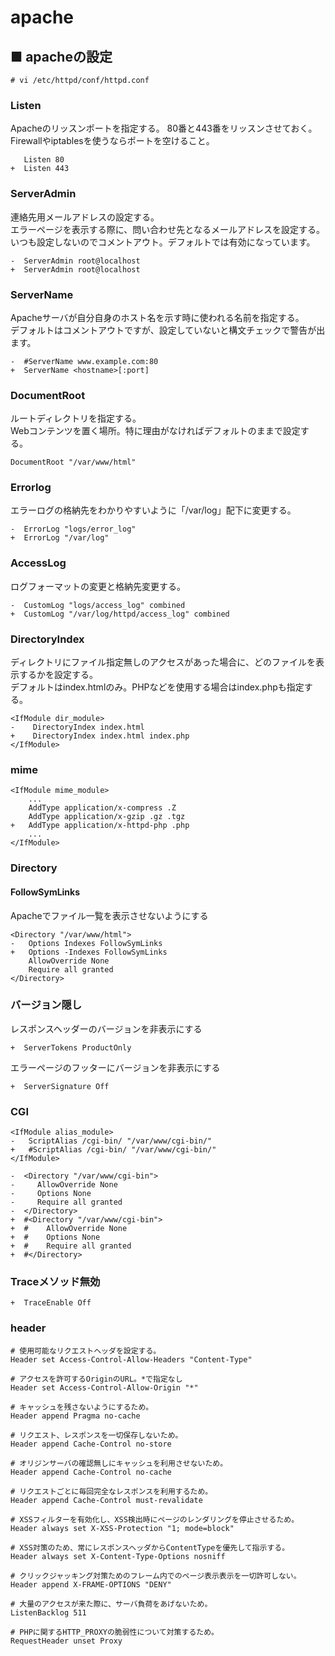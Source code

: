 # apache
## ■ apacheの設定
```
# vi /etc/httpd/conf/httpd.conf
```
### Listen
Apacheのリッスンポートを指定する。
80番と443番をリッスンさせておく。Firewallやiptablesを使うならポートを空けること。
```
   Listen 80
+  Listen 443
```
### ServerAdmin
連絡先用メールアドレスの設定する。  
エラーページを表示する際に、問い合わせ先となるメールアドレスを設定する。  
いつも設定しないのでコメントアウト。デフォルトでは有効になっています。
```
-  ServerAdmin root@localhost
+  ServerAdmin root@localhost
```
### ServerName
Apacheサーバが自分自身のホスト名を示す時に使われる名前を指定する。  
デフォルトはコメントアウトですが、設定していないと構文チェックで警告が出ます。  
```
-  #ServerName www.example.com:80
+  ServerName <hostname>[:port]
```
### DocumentRoot
ルートディレクトリを指定する。  
Webコンテンツを置く場所。特に理由がなければデフォルトのままで設定する。
```
DocumentRoot "/var/www/html"
```
### Errorlog
エラーログの格納先をわかりやすいように「/var/log」配下に変更する。
```
-  ErrorLog "logs/error_log"
+  ErrorLog "/var/log"
```
### AccessLog
ログフォーマットの変更と格納先変更する。
```
-  CustomLog "logs/access_log" combined
+  CustomLog "/var/log/httpd/access_log" combined
```
### DirectoryIndex
ディレクトリにファイル指定無しのアクセスがあった場合に、どのファイルを表示するかを設定する。  
デフォルトはindex.htmlのみ。PHPなどを使用する場合はindex.phpも指定する。
```
<IfModule dir_module>
-    DirectoryIndex index.html
+    DirectoryIndex index.html index.php
</IfModule>
```
### mime
```
<IfModule mime_module>
    ...
    AddType application/x-compress .Z
    AddType application/x-gzip .gz .tgz
+   AddType application/x-httpd-php .php
    ...
</IfModule>
```
### Directory
#### FollowSymLinks
Apacheでファイル一覧を表示させないようにする
```
<Directory "/var/www/html">
-   Options Indexes FollowSymLinks
+   Options -Indexes FollowSymLinks
    AllowOverride None
    Require all granted
</Directory>
```
### バージョン隠し
レスポンスヘッダーのバージョンを非表示にする
```
+  ServerTokens ProductOnly
```
エラーページのフッターにバージョンを非表示にする
```
+  ServerSignature Off
```
### CGI
```
<IfModule alias_module>
-   ScriptAlias /cgi-bin/ "/var/www/cgi-bin/"
+   #ScriptAlias /cgi-bin/ "/var/www/cgi-bin/"
</IfModule>

-  <Directory "/var/www/cgi-bin">
-     AllowOverride None
-     Options None
-     Require all granted
-  </Directory>
+  #<Directory "/var/www/cgi-bin">
+  #    AllowOverride None
+  #    Options None
+  #    Require all granted
+  #</Directory>
```
### Traceメソッド無効
```
+  TraceEnable Off
```
### header
```
# 使用可能なリクエストヘッダを設定する。
Header set Access-Control-Allow-Headers "Content-Type"  

# アクセスを許可するOriginのURL。*で指定なし
Header set Access-Control-Allow-Origin "*"  

# キャッシュを残さないようにするため。
Header append Pragma no-cache

# リクエスト、レスポンスを一切保存しないため。
Header append Cache-Control no-store

# オリジンサーバの確認無しにキャッシュを利用させないため。
Header append Cache-Control no-cache    

# リクエストごとに毎回完全なレスポンスを利用するため。
Header append Cache-Control must-revalidate

# XSSフィルターを有効化し、XSS検出時にページのレンダリングを停止させるため。
Header always set X-XSS-Protection "1; mode=block"

# XSS対策のため、常にレスポンスヘッダからContentTypeを優先して指示する。
Header always set X-Content-Type-Options nosniff

# クリックジャッキング対策ためのフレーム内でのページ表示表示を一切許可しない。
Header append X-FRAME-OPTIONS "DENY"

# 大量のアクセスが来た際に、サーバ負荷をあげないため。
ListenBacklog 511   

# PHPに関するHTTP_PROXYの脆弱性について対策するため。
RequestHeader unset Proxy   
```
